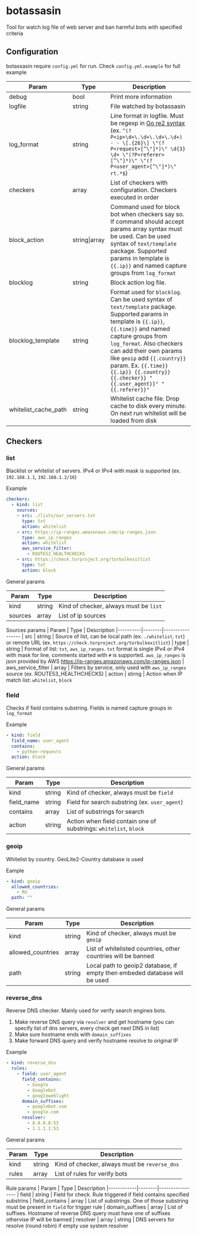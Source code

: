 # botassasin

Tool for watch log file of web server and ban harmful bots with specified criteria

## Configuration

botassasin require `config.yml` for run. Check `config.yml.example` for full example

| Param                | Type          | Description
|----------------------|---------------|----------------------------
| debug                | bool          | Print more information
| logfile              | string        | File watched by botassasin
| log_format           | string        | Line format in logfile. Must be regexp in [Go re2 syntax](https://github.com/google/re2/wiki/Syntax) (ex. `^(?P<ip>\d+\.\d+\.\d+\.\d+) - - \[.{26}\] \"(?P<request>[^\"]*)\" \d{3} \d+ \"(?P<referer>[^\"]*)\" \"(?P<user_agent>[^\"]*)\" rt.*$`)
| checkers             | array         | List of checkers with configuration. Checkers executed in order
| block_action         | string\|array | Command used for block bot when checkers say so. If command should accept params array syntax must be used. Can be used syntax of `text/template` package. Supported params in template is `{{.ip}}` and named capture groups from `log_format`
| blocklog             | string        | Block action log file. 
| blocklog_template    | string        | Format used for `blocklog`. Can be used syntax of `text/template` package. Supported params in template is `{{.ip}}`, `{{.time}}` and named capture groups from `log_format`. Also checkers can add their own params like `geoip` add `{{.country}}` param. Ex. `{{.time}} {{.ip}} {{.country}} {{.checker}} "{{.user_agent}}" "{{.referer}}"`
| whitelist_cache_path | string        | Whitelist cache file. Drop cache to disk every minute. On next run whitelist will be loaded from disk

## Checkers

### list
Blacklist or whitelist of servers. IPv4 or IPv4 with mask is supported (ex. `192.168.1.1`, `192.168.1.2/16`)

Example
```yaml
checkers:
  - kind: list
    sources:
    - src: ./lists/our_servers.txt
      type: txt
      action: whitelist
    - src: https://ip-ranges.amazonaws.com/ip-ranges.json
      type: aws_ip_ranges
      action: whitelist
      aws_service_filter:
        - ROUTE53_HEALTHCHECKS
    - src: https://check.torproject.org/torbulkexitlist
      type: txt
      action: block
```
General params

| Param    | Type   | Description
|----------|--------|-----------------
| kind     | string | Kind of checker, always must be `list`
| sources  | array  | List of ip sources

Sources params
| Param    | Type   | Description
|----------|--------|-----------------
| src      | string | Source of list, can be local path (ex. `./whitelist.txt`) or remote URL (ex. `https://check.torproject.org/torbulkexitlist`)
| type     | string | Format of list: `txt`, `aws_ip_ranges`. `txt` format is single IPv4 or IPv4 with mask for line, comments started with `#` is supported. `aws_ip_ranges` is json provided by AWS https://ip-ranges.amazonaws.com/ip-ranges.json
| aws_service_filter | array | Filters by service, only used with `aws_ip_ranges` source (ex. ROUTE53_HEALTHCHECKS)
| action | stirng | Action when IP match list: `whitelist`, `block`

### field

Checks if field contains substring. Fields is named capture groups in `log_format`

Example
```yml
- kind: field
  field_name: user_agent
  contains:
    - python-requests
  action: block
```

General params

| Param      | Type   | Description
|------------|--------|-----------------
| kind       | string | Kind of checker, always must be `field`
| field_name | string | Field for search substring (ex. `user_agent`)
| contains   | array  | List of substrings for search
| action     | string | Action when field contain one of substrings: `whitelist`, `block`

### geoip

Whitelist by country. GeoLite2-Country database is used 

Eample
```yaml
- kind: geoip
  allowed_countries:
    - RU
  path: ""
```
General params

| Param      | Type   | Description
|------------|--------|-----------------
| kind       | string | Kind of checker, always must be `geoip`
| allowed_countries | array | List of whitelisted countries, other countries will be banned 
| path       | string | Local path to geoip2 database, if empty then embeded database will be used

### reverse_dns

Reverse DNS checker. Mainly used for verify search engines bots.
1. Make reverse DNS query via `resolver` and get hostname (you can specify list of dns servers, every check get next DNS in list)
2. Make sure hostname ends with `domain_suffixes`
3. Make forward DNS query and verify hostname resolve to original IP

Example
```yaml
- kind: reverse_dns
  rules:
    - field: user_agent
      field_contains:
        - Google
        - Googlebot
        - googleweblight
      domain_suffixes: 
        - googlebot.com
        - google.com
      resolver: 
        - 8.8.8.8:53
        - 1.1.1.1:53
```

General params

| Param      | Type   | Description
|------------|--------|-----------------
| kind       | string | Kind of checker, always must be `reverse_dns`
| rules | array | List of rules for verify bots

Rule params
| Param      | Type   | Description
|------------|--------|-----------------
| field       | string | Field for check. Rule triggered if field contains specified substrins
| field_contains | array | List of substrings. One of those substring must be present in `field` for trigger rule
| domain_suffixes | array | List of suffixes. Hostname of reverse DNS query must have one of suffixes othervise IP will be banned
| resolver | array | string | DNS servers for resolve (round robin) if empty use system resolver